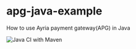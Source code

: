 # apg-java-example
How to use Ayria payment gateway(APG) in Java

![Java CI with Maven](https://github.com/AyriaOfficial/apg-java-example/workflows/Java%20CI%20with%20Maven/badge.svg)
